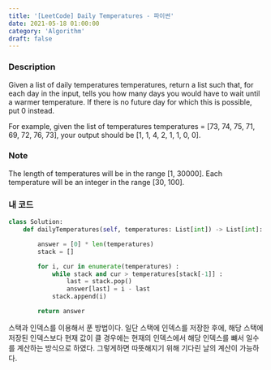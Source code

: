 ```yaml
---
title: '[LeetCode] Daily Temperatures - 파이썬'
date: 2021-05-18 01:00:00
category: 'Algorithm'
draft: false
---
```


### Description

Given a list of daily temperatures temperatures, return a list such that, for each day in the input, tells you how many days you would have to wait until a warmer temperature. If there is no future day for which this is possible, put 0 instead.

For example, given the list of temperatures temperatures = [73, 74, 75, 71, 69, 72, 76, 73], your output should be [1, 1, 4, 2, 1, 1, 0, 0].

### Note

The length of temperatures will be in the range [1, 30000]. Each temperature will be an integer in the range [30, 100].

### 내 코드

```python
class Solution:
    def dailyTemperatures(self, temperatures: List[int]) -> List[int]:

        answer = [0] * len(temperatures)
        stack = []

        for i, cur in enumerate(temperatures) :
            while stack and cur > temperatures[stack[-1]] :
                last = stack.pop()
                answer[last] = i - last
            stack.append(i)

        return answer
```

스택과 인덱스를 이용해서 푼 방법이다. 일단 스택에 인덱스를 저장한 후에, 해당 스택에 저장된 인덱스보다 현재 값이 클 경우에는 현재의 인덱스에서 해당 인덱스를 뺴서 일수를 계산하는 방식으로 하였다. 그렇게하면 따뜻해지기 위해 기다린 날의 계산이 가능하다.
